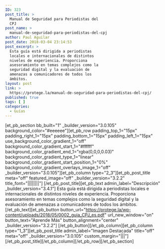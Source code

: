 ```yaml
---
ID: 323
post_title: >
  Manual de Seguridad para Periodistas del
  CPJ
post_name: >
  manual-de-seguridad-para-periodistas-del-cpj
author: Paul Aguilar
post_date: 2018-03-04 23:14:53
post_excerpt: >
  Esta guía está dirigida a periodistas
  locales e internacionales de distintos
  niveles de experiencia. Proporciona
  asesoramiento en temas complejos como la
  seguridad digital y la evaluación de
  amenazas a comunicadores de todos los
  ámbitos.
layout: post
link: >
  https://protege.la/manual-de-seguridad-para-periodistas-del-cpj/
published: true
tags: [ ]
categories:
  - Guías
---
```

[et_pb_section bb_built="1" \_builder\_version="3.0.105" background_color="#eeeeee"][et_pb_row padding_top_1="15px" padding_right_1="15px" padding_bottom_1="15px" padding_left_1="15px" use_background_color_gradient_1="off" background_color_gradient_start_1="#ffffff" background_color_gradient_end_1="rgba(0,0,0,0.03)" background_color_gradient_type_1="linear" background_color_gradient_start_position_1="0%" background_color_gradient_overlays_image_1="off" \_builder\_version="3.0.105"][et_pb_column type="2_3"][et_pb_post_title meta="off" featured_image="off" \_builder\_version="3.2.2" title_font="||||||||"] [/et_pb_post_title][et_pb_text admin_label="Descripción" \_builder\_version="3.4.1"] Esta guía está dirigida a periodistas locales e internacionales de distintos niveles de experiencia. Proporciona asesoramiento en temas complejos como la seguridad digital y la evaluación de amenazas a comunicadores de todos los ámbitos. [/et_pb_text][et_pb_button button_url="https://protege.la/wp-content/uploads/2018/05/0002_guia_CPJ_es.pdf" url_new_window="on" button_text="Aprende Más" button_alignment="center" \_builder\_version="3.2.2"] [/et_pb_button][/et_pb_column][et_pb_column type="1_3"][et_pb_post_title admin_label="Imagen Destacada" title="off" meta="off" \_builder\_version="3.0.105" custom_margin="|||"] [/et_pb_post_title][/et_pb_column][/et_pb_row][/et_pb_section]